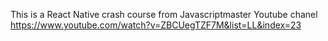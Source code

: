This is a React Native crash course from Javascriptmaster Youtube chanel https://www.youtube.com/watch?v=ZBCUegTZF7M&list=LL&index=23
